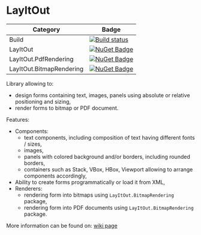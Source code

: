 # LayItOut

|Category|Badge|
|--|--|
|Build |[![Build status](https://ci.appveyor.com/api/projects/status/l7ty90p91i82yrf4?svg=true)](https://ci.appveyor.com/project/Suremaker/layitout)|
|LayItOut|[![NuGet Badge](https://buildstats.info/nuget/LayItOut?includePreReleases=true)](https://www.nuget.org/packages/LayItOut/)|
|LayItOut.PdfRendering|[![NuGet Badge](https://buildstats.info/nuget/LayItOut.PdfRendering?includePreReleases=true)](https://www.nuget.org/packages/LayItOut.PdfRendering/)|
|LayItOut.BitmapRendering|[![NuGet Badge](https://buildstats.info/nuget/LayItOut.BitmapRendering?includePreReleases=true)](https://www.nuget.org/packages/LayItOut.BitmapRendering/)|

Library allowing to:
* design forms containing text, images, panels using absolute or relative positioning and sizing,
* render forms to bitmap or PDF document.

Features:
* Components:
  * text components, including composition of text having different fonts / sizes,
  * images,
  * panels with colored background and/or borders, including rounded borders,
  * containers such as Stack, VBox, HBox, Viewport allowing to arrange components accordingly,
* Ability to create forms programmatically or load it from XML,
* Renderers:
  * rendering form into bitmaps using `LayItOut.BitmapRendering` package,
  * rendering form into PDF documents using `LayItOut.BitmapRendering` package.

More information can be found on: [wiki page](https://github.com/Suremaker/LayItOut/wiki)
